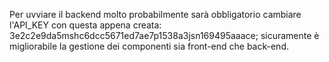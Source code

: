 Per uvviare il backend molto probabilmente sarà obbligatorio cambiare l'API_KEY con questa appena creata: 3e2c2e9da5mshc6dcc5671ed7ae7p1538a3jsn169495aaace;
sicuramente è migliorabile la gestione dei componenti sia front-end che back-end.

